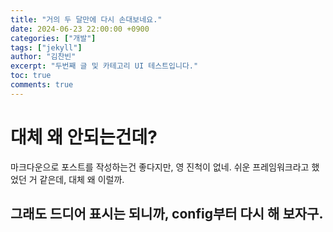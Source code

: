 ```yaml
---
title: "거의 두 달만에 다시 손대보네요."
date: 2024-06-23 22:00:00 +0900
categories: ["개발"]
tags: ["jekyll"]
author: "김찬빈"
excerpt: "두번째 글 및 카테고리 UI 테스트입니다."
toc: true
comments: true
---
```


# 대체 왜 안되는건데?

마크다운으로 포스트를 작성하는건 좋다지만, 영 진척이 없네.
쉬운 프레임워크라고 했었던 거 같은데, 대체 왜 이럴까.

## 그래도 드디어 표시는 되니까, config부터 다시 해 보자구.